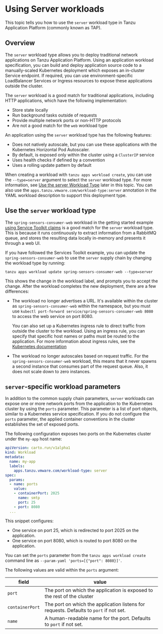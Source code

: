 # Using Server workloads

This topic tells you how to use the `server` workload type in Tanzu Application Platform
(commonly known as TAP).

## <a id="overview"></a>Overview

The `server` workload type allows you to deploy traditional network applications on
Tanzu Application Platform.
Using an application workload specification, you can build and deploy application
source code to a manually-scaled Kubernetes deployment which exposes an in-cluster Service endpoint.
If required, you can use environment-specific LoadBalancer Services or Ingress resources to
expose these applications outside the cluster.

The `server` workload is a good match for traditional applications, including HTTP applications,
which have the following implementation:

* Store state locally
* Run background tasks outside of requests
* Provide multiple network ports or non-HTTP protocols
* Are not a good match for the `web` workload type

An application using the `server` workload type has the following features:

* Does not natively autoscale, but you can use these applications with the Kubernetes Horizontal Pod Autoscaler.
* By default, is exposed only within the cluster using a `ClusterIP` service
* Uses health checks if defined by a convention
* Uses a rolling update pattern by default

When creating a workload with `tanzu apps workload create`, you can use the
`--type=server` argument to select the `server` workload type.
For more information, see [Use the server Workload Type](#using) later in this topic.
You can also use the `apps.tanzu.vmware.com/workload-type:server` annotation in the
YAML workload description to support this deployment type.

## <a id="using"></a> Use the `server` workload type

The `spring-sensors-consumer-web` workload in the getting started example
[using Service Toolkit claims](../getting-started/consume-services.md#stk-bind)
is a good match for the `server` workload type.
This is because it runs continuously to extract information from a RabbitMQ queue,
and stores the resulting data locally in-memory and presents it through a web UI.

If you have followed the Services Toolkit example, you can update the `spring-sensors-consumer-web`
to use the `server` supply chain by changing the workload type by running:

```console
tanzu apps workload update spring-sensors-consumer-web --type=server
```

This shows the change in the workload label, and prompts you to accept the change.
After the workload completes the new deployment, there are a few differences:

- The workload no longer advertises a URL. It's available within the cluster as
`spring-sensors-consumer-web` within the namespace, but you must use
`kubectl port-forward service/spring-sensors-consumer-web 8080` to access the web service on port 8080.

    You can also set up a Kubernetes ingress rule to direct traffic from outside the cluster to the workload.
    Using an ingress rule, you can specify that specific host names or paths must be routed to the application.
    For more information about ingress rules, see the [Kubernetes documentation](https://kubernetes.io/docs/concepts/services-networking/ingress/)

- The workload no longer autoscales based on request traffic.
For the `spring-sensors-consumer-web` workload, this means that it never spawns
a second instance that consumes part of the request queue.
Also, it does not scale down to zero instances.

## <a id="params"></a> `server`-specific workload parameters

In addition to the common supply chain parameters, `server` workloads can expose one or more network
ports from the application to the Kubernetes cluster by using the `ports` parameter.
This parameter is a list of port objects, similar to a Kubernetes service specification.
If you do not configure the `ports` parameter, the applied container conventions in the cluster
establishes the set of exposed ports.

The following configuration exposes two ports on the Kubernetes cluster under the `my-app` host name:

```yaml
apiVersion: carto.run/v1alpha1
kind: Workload
metadata:
  name: my-app
  labels:
    apps.tanzu.vmware.com/workload-type: server
spec:
  params:
  - name: ports
    value:
    - containerPort: 2025
      name: smtp
      port: 25
    - port: 8080
  ...
```

This snippet configures:

- One service on port 25, which is redirected to port 2025 on the application.
- One service on port 8080, which is routed to port 8080 on the application.

You can set the `ports` parameter from the `tanzu apps workload create` command line as `--param-yaml 'ports=[{"port": 8080}]'`.

The following values are valid within the `ports` argument:

| field | value |
|-------|-------|
| `port` | The port on which the application is exposed to the rest of the cluster |
| `containerPort` | The port on which the application listens for requests. Defaults to `port` if not set. |
| `name` | A human-readable name for the port. Defaults to `port` if not set. |
